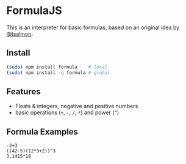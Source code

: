 FormulaJS
=========

This is an interpreter for basic formulas, based on an original idea by
[@tsalmon](//github.com/tsalmon/mybadmaths).

Install
-------

```sh
(sudo) npm install formula    # local
(sudo) npm install -g formula # global
```

Features
--------

* Floats & integers, negative and positive numbers
* basic operations (`+`, `-`, `/`, `*`) and power (`^`)


Formula Examples
----------------

```
-2+3
((42-5)(12*3+2))^3
3.1415*18
```
